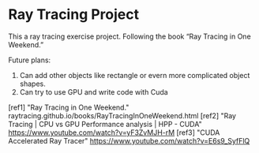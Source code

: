 # Ray Tracing Project 
This a ray tracing exercise project. Following the book “Ray Tracing in One Weekend.” 

Future plans:
1) Can add other objects like rectangle or evern more complicated object shapes. 
2) Can try to use GPU and write code with Cuda


[ref1] "Ray Tracing in One Weekend." raytracing.github.io/books/RayTracingInOneWeekend.html
[ref2] "Ray Tracing | CPU vs GPU Performance analysis | HPP - CUDA" https://www.youtube.com/watch?v=yF3ZvMJH-rM
[ref3] "CUDA Accelerated Ray Tracer" https://www.youtube.com/watch?v=E6s9_SyfFlQ
